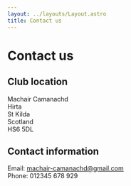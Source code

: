 ```yaml
---
layout: ../layouts/Layout.astro
title: Contact us
---
```


# Contact us

## Club location

Machair Camanachd  
Hirta  
St Kilda  
Scotland  
HS6 5DL  

## Contact information

Email: machair-camanachd@gmail.com  
Phone: 012345 678 929  
